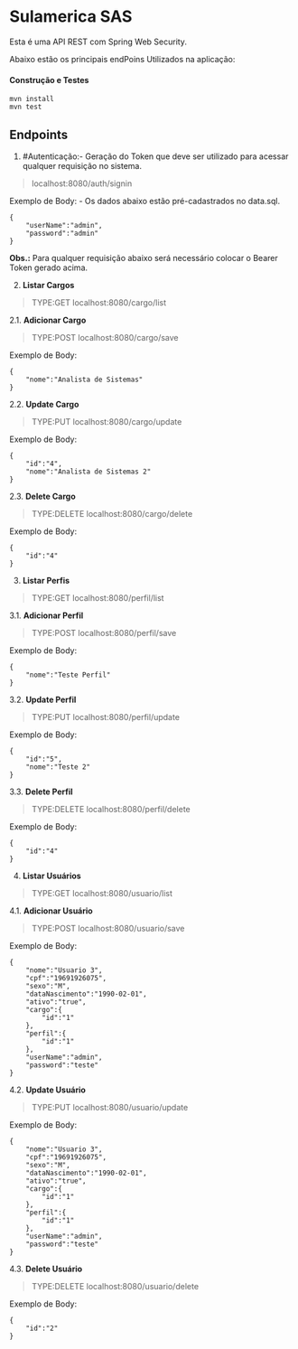# Sulamerica SAS

Esta é uma API REST com Spring Web Security.

Abaixo estão os principais endPoins Utilizados na aplicação:

#### Construção e Testes

```
mvn install
mvn test
```

## Endpoints

1. #Autenticação:- Geração do Token que deve ser utilizado para acessar qualquer requisição no sistema.
>localhost:8080/auth/signin

Exemplo de Body: - Os dados abaixo estão pré-cadastrados no data.sql.
```
{
	"userName":"admin",
	"password":"admin"
}
```

**Obs.:** Para qualquer requisição abaixo será necessário colocar o Bearer Token gerado acima.

2. **Listar Cargos**
>TYPE:GET localhost:8080/cargo/list

2.1. **Adicionar Cargo**
>TYPE:POST localhost:8080/cargo/save

Exemplo de Body:
```
{
	"nome":"Analista de Sistemas"
}
```

2.2. **Update Cargo**
>TYPE:PUT localhost:8080/cargo/update

Exemplo de Body:
```
{
	"id":"4",
	"nome":"Analista de Sistemas 2"
}
```

2.3. **Delete Cargo**
>TYPE:DELETE localhost:8080/cargo/delete

Exemplo de Body:
```
{
	"id":"4"
}
```

3. **Listar Perfis**
>TYPE:GET localhost:8080/perfil/list

3.1. **Adicionar Perfil**
>TYPE:POST localhost:8080/perfil/save

Exemplo de Body:
```
{
	"nome":"Teste Perfil"
}
```

3.2. **Update Perfil**
>TYPE:PUT localhost:8080/perfil/update

Exemplo de Body:
```
{
	"id":"5",
	"nome":"Teste 2"
}
```

3.3. **Delete Perfil**
>TYPE:DELETE localhost:8080/perfil/delete

Exemplo de Body:
```
{
	"id":"4"
}
```

4. **Listar Usuários**
>TYPE:GET localhost:8080/usuario/list

4.1. **Adicionar Usuário**
>TYPE:POST localhost:8080/usuario/save

Exemplo de Body:
```
{
	"nome":"Usuario 3",
	"cpf":"19691926075",
	"sexo":"M",
	"dataNascimento":"1990-02-01",
	"ativo":"true",
	"cargo":{
		"id":"1"
	},
	"perfil":{
		"id":"1"
	},
	"userName":"admin",
	"password":"teste"
}
```

4.2. **Update Usuário**
>TYPE:PUT localhost:8080/usuario/update

Exemplo de Body:
```
{
	"nome":"Usuario 3",
	"cpf":"19691926075",
	"sexo":"M",
	"dataNascimento":"1990-02-01",
	"ativo":"true",
	"cargo":{
		"id":"1"
	},
	"perfil":{
		"id":"1"
	},
	"userName":"admin",
	"password":"teste"
}
```

4.3. **Delete Usuário**
>TYPE:DELETE localhost:8080/usuario/delete

Exemplo de Body:
```
{
	"id":"2"
}
```
